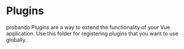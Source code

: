 # Plugins
probando
Plugins are a way to extend the functionality of your Vue application. Use this folder for registering plugins that you want to use globally.
